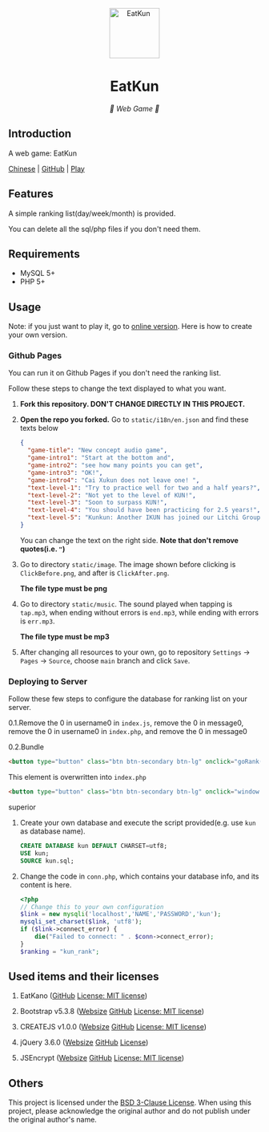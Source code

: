 <p align="center">
  <a href="https://chicxk.pages.dev/"><img src="./static/image/ClickBefore.png" width="100" height="100" alt="EatKun"></a>
</p>
<div align="center">

# EatKun

_🦌 Web Game 🥛_

</div>


## Introduction

A web game: EatKun

[Chinese](README.md)
|
[GitHub](https://github.com/fgfobdpqjs)
|
[Play](https://chicxk.pages.dev/)

## Features

A simple ranking list(day/week/month) is provided.

You can delete all the sql/php files if you don't need them.

## Requirements
+ MySQL 5+
+ PHP 5+

## Usage

Note: if you just want to play it, go to [online version](https://fgfobdpqjs.github.io/CHICXK/index.html). Here is how to create your own version.

### Github Pages

You can run it on Github Pages if you don't need the ranking list.

Follow these steps to change the text displayed to what you want.

1. **Fork this repository. DON'T CHANGE DIRECTLY IN THIS PROJECT.**

2. **Open the repo you forked.** Go to `static/i18n/en.json` and find these texts below

   ```json
   {
     "game-title": "New concept audio game",
     "game-intro1": "Start at the bottom and",
     "game-intro2": "see how many points you can get",
     "game-intro3": "OK!",
     "game-intro4": "Cai Xukun does not leave one! ",
     "text-level-1": "Try to practice well for two and a half years?",
     "text-level-2": "Not yet to the level of KUN!",
     "text-level-3": "Soon to surpass KUN!",
     "text-level-4": "You should have been practicing for 2.5 years!",
     "text-level-5": "Kunkun: Another IKUN has joined our Litchi Group!"
   }
   ```

   You can change the text on the right side. **Note that don't remove quotes(i.e. `"`)**

3. Go to directory `static/image`. The image shown before clicking is `ClickBefore.png`, and after is `ClickAfter.png`.

   **The file type must be png**

4. Go to directory `static/music`. The sound played when tapping is `tap.mp3`, when ending without errors is `end.mp3`, while ending with errors is `err.mp3`.

   **The file type must be mp3**

5. After changing all resources to your own, go to repository `Settings` -> `Pages` -> `Source`, choose `main` branch and click `Save`.

### Deploying to Server

Follow these few steps to configure the database for ranking list on your server.

0.1.Remove the 0 in username0 in `index.js`, remove the 0 in message0, remove the 0 in username0 in `index.php`, and remove the 0 in message0

0.2.Bundle
   ```html
<button type="button" class="btn btn-secondary btn-lg" onclick="goRank()" data-i18n="rank">RANK-I18N</button>
   ```
This element is overwritten into `index.php`
   ```html
<button type="button" class="btn btn-secondary btn-lg" onclick="window.location.href='https://xingye.me/game/eatkano/rank.php'" data-i18n="rank">RANK-I18N</button>
   ```
superior

1. Create your own database and execute the script provided(e.g. use `kun` as database name).
   
   ```sql
   CREATE DATABASE kun DEFAULT CHARSET=utf8;
   USE kun;
   SOURCE kun.sql;
   ```
   
2. Change the code in `conn.php`, which contains your database info, and its content is here.

   ```php
   <?php
   // Change this to your own configuration
   $link = new mysqli('localhost','NAME','PASSWORD','kun');
   mysqli_set_charset($link, 'utf8');
   if ($link->connect_error) {
       die("Failed to connect: " . $conn->connect_error);
   }
   $ranking = "kun_rank";
   ```

## Used items and their licenses

1. EatKano ([GitHub](https://github.com/arcxingye/EatKano) [License: MIT license](https://github.com/arcxingye/EatKano/raw/refs/heads/main/LICENSE))

2. Bootstrap v5.3.8 ([Websize](https://getbootstrap.com/) [GitHub](https://github.com/twbs/bootstrap) [License: MIT license](https://raw.githubusercontent.com/twbs/bootstrap/refs/heads/main/LICENSE))

3. CREATEJS v1.0.0 ([Websize](http://createjs.com/) [GitHub](https://github.com/CreateJS/CreateJS) [License: MIT license](https://raw.githubusercontent.com/CreateJS/CreateJS/refs/heads/master/LICENSE))

4. jQuery 3.6.0 ([Websize](https://jquery.com/) [GitHub](https://github.com/jquery/jquery) [License](https://raw.githubusercontent.com/jquery/jquery/refs/heads/main/LICENSE.txt))

5. JSEncrypt ([Websize](https://travistidwell.com/jsencrypt) [GitHub](https://github.com/travist/jsencrypt) [License: MIT license](https://raw.githubusercontent.com/travist/jsencrypt/refs/heads/master/LICENSE.txt))

## Others

This project is licensed under the [BSD 3-Clause License](https://raw.githubusercontent.com/fgfobdpqjs/EatKun/refs/heads/main/LICENSE). When using this project, please acknowledge the original author and do not publish under the original author's name.